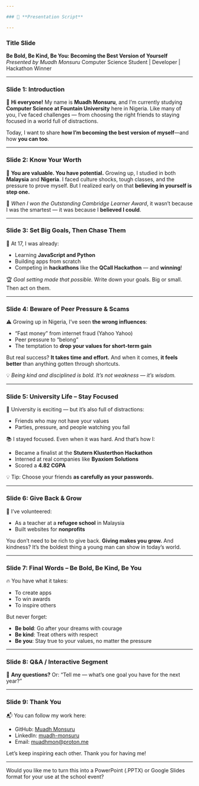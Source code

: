 ```yaml
---

### 🎤 **Presentation Script**

---
```

### **Title Slide**

**Be Bold, Be Kind, Be You: Becoming the Best Version of Yourself**
*Presented by Muadh Monsuru*
Computer Science Student | Developer | Hackathon Winner

---

### **Slide 1: Introduction**

👋 **Hi everyone!**
My name is **Muadh Monsuru**, and I’m currently studying **Computer Science at Fountain University** here in Nigeria.
Like many of you, I’ve faced challenges — from choosing the right friends to staying focused in a world full of distractions.

Today, I want to share **how I’m becoming the best version of myself**—and how **you can too**.

---

### **Slide 2: Know Your Worth**

🌟 **You are valuable. You have potential.**
Growing up, I studied in both **Malaysia** and **Nigeria**. I faced culture shocks, tough classes, and the pressure to prove myself.
But I realized early on that **believing in yourself is step one.**

🏅 *When I won the Outstanding Cambridge Learner Award*, it wasn’t because I was the smartest — it was because I **believed I could**.

---

### **Slide 3: Set Big Goals, Then Chase Them**

🎯 At 17, I was already:

* Learning **JavaScript and Python**
* Building apps from scratch
* Competing in **hackathons** like the **QCall Hackathon** — and **winning**!

🏆 *Goal setting made that possible.*
Write down your goals. Big or small. Then act on them.

---

### **Slide 4: Beware of Peer Pressure & Scams**

⚠️ Growing up in Nigeria, I’ve seen **the wrong influences**:

* “Fast money” from internet fraud (Yahoo Yahoo)
* Peer pressure to “belong”
* The temptation to **drop your values for short-term gain**

But real success? **It takes time and effort.**
And when it comes, **it feels better** than anything gotten through shortcuts.

💡 *Being kind and disciplined is bold. It’s not weakness — it’s wisdom.*

---

### **Slide 5: University Life – Stay Focused**

🏫 University is exciting — but it’s also full of distractions:

* Friends who may not have your values
* Parties, pressure, and people watching you fail

📚 I stayed focused.
Even when it was hard.
And that’s how I:

* Became a finalist at the **Stutern Klusterthon Hackathon**
* Interned at real companies like **Byaxiom Solutions**
* Scored a **4.82 CGPA**

💡 Tip: Choose your friends **as carefully as your passwords.**

---

### **Slide 6: Give Back & Grow**

💖 I’ve volunteered:

* As a teacher at a **refugee school** in Malaysia
* Built websites for **nonprofits**

You don’t need to be rich to give back.
**Giving makes you grow.**
And kindness? It’s the boldest thing a young man can show in today’s world.

---

### **Slide 7: Final Words – Be Bold, Be Kind, Be You**

🔥 You have what it takes:

* To create apps
* To win awards
* To inspire others

But never forget:

* **Be bold**: Go after your dreams with courage
* **Be kind**: Treat others with respect
* **Be you**: Stay true to your values, no matter the pressure

---

### **Slide 8: Q\&A / Interactive Segment**

🤔 **Any questions?**
Or: “Tell me — what’s one goal you have for the next year?”

---

### **Slide 9: Thank You**

📬 You can follow my work here:

* GitHub: [Muadh Monsuru](https://github.com/Muadh-Adekunle-Monsuru)
* LinkedIn: [muadh-monsuru](https://www.linkedin.com/in/muadh-monsuru)
* Email: [muadhmon@proton.me](mailto:muadhmon@proton.me)

Let’s keep inspiring each other. Thank you for having me!

---

Would you like me to turn this into a PowerPoint (.PPTX) or Google Slides format for your use at the school event?
